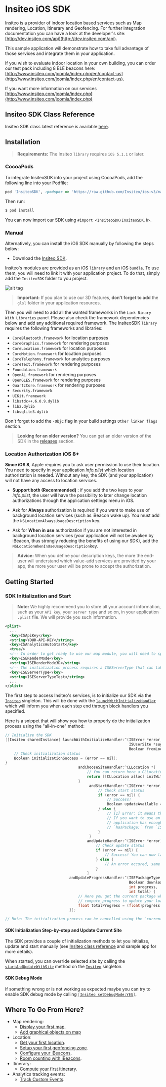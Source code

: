 # Insiteo iOS SDK

Insiteo is a provider of indoor location based services such as Map rendering, Location, Itinerary and Geofencing. For further integration documentation you can have a look at the developer's site: [http://dev.insiteo.com/api](http://dev.insiteo.com/api).

This sample application will demonstrate how to take full advantage of those services and integrate them in your application.

If you wish to evaluate indoor location in your own building, you can order our test pack including 8 BLE beacons here:
[http://www.insiteo.com/joomla/index.php/en/contact-us](http://www.insiteo.com/joomla/index.php/en/contact-us).

If you want more information on our services [http://www.insiteo.com/joomla/index.php](http://www.insiteo.com/joomla/index.php)


## Insiteo SDK Class Reference

Insiteo SDK class latest reference is available [here](http://dev.insiteo.com/api/doc/ios/3.5/index.html).


## Installation

> **Requirements:** The Insiteo `library` requires `iOS 5.1.1` or later.

### CocoaPods

To integrate InsiteoSDK into your project using CocoaPods, add the following line into your Podfile:

```ruby
pod 'InsiteoSDK', :podspec => 'https://raw.github.com/Insiteo/ios-v3/master/InsiteoSDK.podspec'
```

Then run:

```bash
$ pod install
```

You can now import our SDK using `#import <InsiteoSDK/InsiteoSDK.h>`.

### Manual

Alternatively, you can install the iOS SDK manually by following the steps below:

- Download the [Insiteo SDK](https://github.com/Insiteo/ios-v3/releases/download/3.5.2/InsiteoSDK-v3.5.2.zip).

Insiteo's modules are provided as an iOS `library` and an iOS `bundle`. To use them, you will need to link it with your application project. To do that, simply add the `InsiteoSDK` folder to you project.

![alt tag](readme/assets/ios-project-integration.png)

> **Important:** If you plan to use our 3D features, **don't forget to add** the `glsl` folder in your application resources.

Then you will need to add all the wanted frameworks in the `Link Binary With Libraries` panel. Please also check the framework dependencies below and add any additional required framework. The InsiteoSDK `library` requires the following frameworks and libraries:

- `CoreBluetooth.framework` for location purposes
- `CoreGraphics.framework` for rendering purposes
- `CoreLocation.framework` for location purposes
- `CoreMotion.framework` for location purposes
- `CoreTelephony.framework` for analytics purposes
- `CoreText.framework` for rendering purposes
- `Foundation.framework`
- `OpenAL.framework` for rendering purposes
- `OpenGLES.framework` for rendering purposes
- `QuartzCore.framework` for rendering purposes
- `Security.framework`
- `UIKit.framework`
- `libstdc++.6.0.9.dylib`
- `libz.dylib`
- `libsqlite3.dylib`

Don't forget to add the `-ObjC` flag in your build settings `Other linker flags` section.

> **Looking for an older version?** You can get an older version of the SDK in the [releases](https://github.com/Insiteo/iOS/releases) section.

### Location Authorization iOS 8+

**Since iOS 8**, Apple requires you to ask user permission to use their location. You need to specify in your application *Info.plist* which location authorization is needed. Without any key, the SDK (and your application) will not have any access to location services.

- **Support both (Recommended)** : if you add the two keys to your *Info.plist*, the user will have the possibility to later change location authorizations through the application settings menu in iOS.

- Ask for **Always** authorization is required if you want to make use of background location services (such as iBeacon wake up). You must add the `NSLocationAlwaysUsageDescription` key.

- Ask for **When in use** authorization if you are not interested in background location services (your application will not be awaken by iBeacon, thus strongly reducing the benefits of using our SDK), add the `NSLocationWhenInUseUsageDescription`key.

> **Advice:** When you define your description keys, the more the end-user will understand which value-add services are provided by your app, the more your user will be prone to accept the authorization.


## Getting Started

### SDK Initialization and Start

> **Note:** We highly recommend you to store all your account information, such as your `API key`, your `server type` and so on, in your application `.plist` file. We will provide you such information.

```xml
<plist>
  ...
  <key>ISApiKey</key>
  <string>YOUR-API-KEY</string>
  <key>ISAnalyticsAutoStart</key>
  <true/>
  <!-- In order to get ready to use our map module, you will need to specify the render mode you plan to use. You can choose between ISERenderMode2D and ISERenderMode3D. Please note that the default mode is ISERenderMode2D. -->
  <key>ISERenderMode</key>
  <string>ISERenderMode3D</string>
  <!-- The initialization process requires a ISEServerType that can take the following values: ISEServerTypeDev, ISEServerTypeTest or ISEServerTypeProd. Depending on its values the downloaded data will be stored under the appropriate folder (respectively 'dev', 'test' and 'release'). -->
  <key>ISEServerType</key>
  <string>ISEServerTypeTest</string>
  ...
</plist>
```

The first step to access Insiteo's services, is to initialize our SDK via the [`Insiteo`](http://dev.insiteo.com/api/doc/ios/3.5/Classes/Insiteo.html) singleton. This will be done with the [`launchWithInitializeHandler`](http://dev.insiteo.com/api/doc/ios/3.5/Classes/Insiteo.html#//api/name/launchWithInitializeHandler:andChooseSiteHandler:andStartHandler:andUpdateHandler:andUpdateProgressHandler:) which will inform you when each step end through block handlers you specified.

Here is a snippet that will show you how to properly do the initialization process using the "all-in-one" method:

```objective-c
// Initialize the SDK
[[Insiteo sharedInstance] launchWithInitializeHandler:^(ISError *error,
                                                        ISUserSite *suggestedSite,
                                                        Boolean fromLocalCache) {
    // Check initialization status
    Boolean initializationSuccess = (error == nil);
}
                                 andChooseSiteHandler:^CLLocation *{
                                     // You can return here a CLLocation that will determine the most suitable site to start
                                     return [[CLLocation alloc] initWithLatitude:latitude longitude:longitude];
                                 }
                                      andStartHandler:^(ISError *error, NSArray *newPackages) {
                                          // Check start status
                                          if (error == nil) {
                                              // Success!
                                              Boolean updateAvailable = ([newPackages count] > 0);
                                          } else {
                                              // [1] Error: it means that Insiteo servers could not be reached.
                                              // If you want to use an specific module, you have to check if your
                                              // application has enough data to run. This can be done using
                                              // `hasPackage:` from `ISSite` class.
                                          }
                                      }
                                     andUpdateHandler:^(ISError *error) {
                                         // Check update status
                                         if (error == nil) {
                                             // Success! You can now launch your application with all up to date data.
                                         } else {
                                             // An error occured, same as [1]
                                         }
                                     }
                             andUpdateProgressHandler:^(ISEPackageType packageType,
                                                        Boolean download,
                                                        int progress,
                                                        int total) {
                                 // Here you get the current package which is downloading or installing and you can
                                 // compute progress to update your loading view, for example.
                                 float totalProgress = (float)progress / (float)total;
                             }];

// Note: The initialization process can be cancelled using the `currentTask` property of the `Insiteo` singleton (see `ISCancelable` protocol documentation).
```

#### SDK Initialization Step-by-step and Update Current Site

The SDK provides a couple of initialization methods to let you initialize, update and start manually (see [Insiteo class reference](http://dev.insiteo.com/api/doc/ios/3.5/Classes/Insiteo.html#//api/name/initializeWithAPIKey:andLanguage:andAnalyticsAutoStart:andServerType:andServerUrl:andRenderMode:andInitializeHandler:andChooseSiteHandler:) and sample app for more details).

When started, you can override selected site by calling the [`startAndUpdateWithSite`](http://dev.insiteo.com/api/doc/ios/3.5/Classes/Insiteo.html#//api/name/startAndUpdateWithSite:andStartHandler:andUpdateHandler:andUpdateProgressHandler:) method on the [`Insiteo`](http://dev.insiteo.com/api/doc/ios/3.5/Classes/Insiteo.html) singleton.

#### SDK Debug Mode

If something wrong or is not working as expected maybe you can try to enable SDK debug mode by calling [`[Insiteo setDebugMode:YES]`](http://dev.insiteo.com/api/doc/ios/3.5/Classes/Insiteo.html#//api/name/setDebugMode:).


## Where To Go From Here?

- Map rendering:
	- [Display your first map](https://github.com/Insiteo/ios-v3/tree/master/readme/map.md).
	- [Add graphical objects on map](https://github.com/Insiteo/ios-v3/tree/master/readme/map.md#2-add-graphical-objects-on-map)
- Location:
	- [Get your first location](https://github.com/Insiteo/ios-v3/tree/master/readme/location.md).
	- [Setup your first geofencing zone](https://github.com/Insiteo/ios-v3/tree/master/readme/geofence.md).
	- [Configure your iBeacons](https://github.com/Insiteo/ios-v3/tree/master/readme/beacon.md).
	- [Room counting with iBeacons](https://github.com/Insiteo/ios-v3/tree/master/readme/room_counting.md).
- Itinerary:
	- [Compute your first itinerary](https://github.com/Insiteo/ios-v3/tree/master/readme/itinerary.md).
- Analytics tracking events:
	- [Track Custom Events](https://github.com/Insiteo/ios-v3/tree/master/readme/analytics.md).
